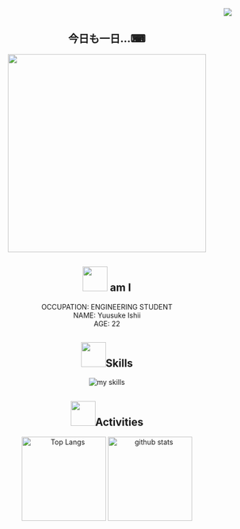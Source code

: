 <div align="right">
    <img src="https://komarev.com/ghpvc/?username=Sanchi7412&style=for-the-badge" />
</div>

<div align="center">

## 今日も一日...⌨
<img src="https://media3.giphy.com/media/v1.Y2lkPTc5MGI3NjExc3pwZTk5MmlqZmVkYzFnMDMyaTY0NXFhdWFqeGw5dWo5aW5heWZrcyZlcD12MV9pbnRlcm5hbF9naWZfYnlfaWQmY3Q9Zw/lJNoBCvQYp7nq/giphy.webp" width="400" />


## <img src="https://media1.giphy.com/media/v1.Y2lkPTc5MGI3NjExajRiZzd6eGFhdTBhdTNtYnBqd2h1OXNjY21yNjh1MGp2azhtM25lYyZlcD12MV9pbnRlcm5hbF9naWZfYnlfaWQmY3Q9cw/mYXkkesVtPYzkaupKz/giphy.webp" width="50"> am I

OCCUPATION: ENGINEERING STUDENT <br>
NAME: Yuusuke Ishii <br>
AGE: 22 <br>

## <img src="https://media1.giphy.com/media/v1.Y2lkPTc5MGI3NjExd2pjc2xocjNiOGtid3FqMmpkaGQ4dTE2eTByeGs3aHFpZjdsbHkyaSZlcD12MV9pbnRlcm5hbF9naWZfYnlfaWQmY3Q9cw/KzJkzjggfGN5Py6nkT/giphy.webp" width="50">Skills 
<img alt="my skills" src="https://skillicons.dev/icons?perline=7&i=androidstudio,bootstrap,css,docker,git,js,kotlin,linux,nextjs,nginx,nodejs,p5js,py,rails,raspberrypi,ts,azure,aws,gcp" /><br>

## <img src="https://media3.giphy.com/media/v1.Y2lkPTc5MGI3NjExZGkyMjNvYWR5Y3d1N2o0c3NkY2tkeGx1dGtnZmlwOTk0NGczeW50eiZlcD12MV9pbnRlcm5hbF9naWZfYnlfaWQmY3Q9cw/ie9dQ0z1MdsVUssAqy/giphy.webp" width="50">Activities
<div> 
  <img alt="Top Langs" height="170px" src="https://github-readme-stats.vercel.app/api?username=Sanchi7412&theme=vue-dark&layout=compact" />
  <img alt="github stats" height="170px" src="https://github-readme-stats.vercel.app/api/top-langs/?username=Sanchi7412&theme=vue-dark&layout=compact" />
</div>

</div>



